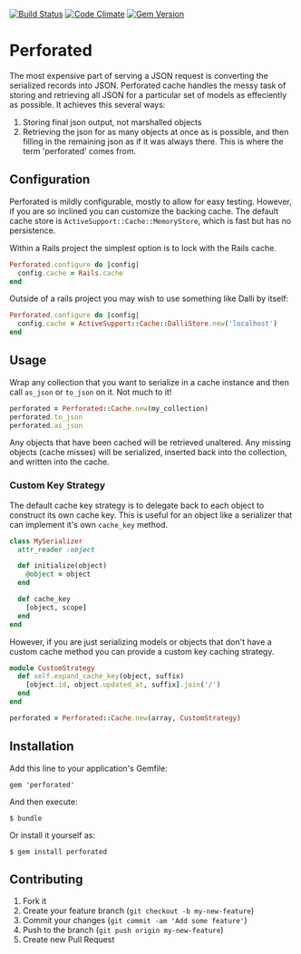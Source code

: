 [![Build Status](https://travis-ci.org/sorentwo/perforated.png?branch=master)](https://travis-ci.org/sorentwo/perforated)
[![Code Climate](https://codeclimate.com/github/sorentwo/perforated.png)](https://codeclimate.com/github/sorentwo/perforated)
[![Gem Version](https://badge.fury.io/rb/perforated.png)](http://badge.fury.io/rb/perforated)

# Perforated

The most expensive part of serving a JSON request is converting the serialized
records into JSON. Perforated cache handles the messy task of storing and
retrieving all JSON for a particular set of models as effeciently as possible.
It achieves this several ways:

1. Storing final json output, not marshalled objects
2. Retrieving the json for as many objects at once as is possible, and then
   filling in the remaining json as if it was always there. This is where the
   term 'perforated' comes from.

## Configuration

Perforated is mildly configurable, mostly to allow for easy testing. However,
if you are so inclined you can customize the backing cache. The default cache
store is `ActiveSupport::Cache::MemoryStore`, which is fast but has no
persistence.

Within a Rails project the simplest option is to lock with the Rails cache.

```ruby
Perforated.configure do |config|
  config.cache = Rails.cache
end
```

Outside of a rails project you may wish to use something like Dalli by itself:

```ruby
Perforated.configure do |config|
  config.cache = ActiveSupport::Cache::DalliStore.new('localhost')
end
```

## Usage

Wrap any collection that you want to serialize in a cache instance and then
call `as_json` or `to_json` on it. Not much to it!

```ruby
perforated = Perforated::Cache.new(my_collection)
perforated.to_json
perforated.as_json
```

Any objects that have been cached will be retrieved unaltered. Any missing
objects (cache misses) will be serialized, inserted back into the collection,
and written into the cache.

### Custom Key Strategy

The default cache key strategy is to delegate back to each object to construct
its own cache key. This is useful for an object like a serializer that can
implement it's own `cache_key` method.

```ruby
class MySerializer
  attr_reader :object

  def initialize(object)
    @object = object
  end

  def cache_key
    [object, scope]
  end
end
```

However, if you are just serializing models or objects that don't have a custom
cache method you can provide a custom key caching strategy.

```ruby
module CustomStrategy
  def self.expand_cache_key(object, suffix)
    [object.id, object.updated_at, suffix].join('/')
  end
end

perforated = Perforated::Cache.new(array, CustomStrategy)
```

## Installation

Add this line to your application's Gemfile:

    gem 'perforated'

And then execute:

    $ bundle

Or install it yourself as:

    $ gem install perforated

## Contributing

1. Fork it
2. Create your feature branch (`git checkout -b my-new-feature`)
3. Commit your changes (`git commit -am 'Add some feature'`)
4. Push to the branch (`git push origin my-new-feature`)
5. Create new Pull Request
